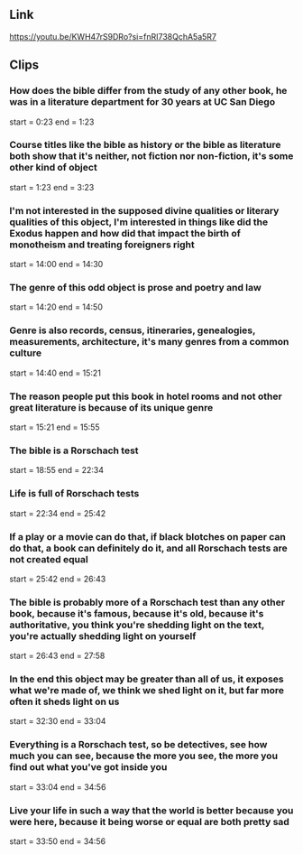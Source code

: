 ## Link
https://youtu.be/KWH47rS9DRo?si=fnRI738QchA5a5R7

## Clips

### How does the bible differ from the study of any other book, he was in a literature department for 30 years at UC San Diego
start = 0:23
end = 1:23

### Course titles like the bible as history or the bible as literature both show that it's neither, not fiction nor non-fiction, it's some other kind of object 
start = 1:23
end = 3:23

### I'm not interested in the supposed divine qualities or literary qualities of this object, I'm interested in things like did the Exodus happen and how did that impact the birth of monotheism and treating foreigners right
start = 14:00
end = 14:30

### The genre of this odd object is prose and poetry and law
start = 14:20
end = 14:50

### Genre is also records, census, itineraries, genealogies, measurements, architecture, it's many genres from a common culture
start = 14:40
end = 15:21

### The reason people put this book in hotel rooms and not other great literature is because of its unique genre
start = 15:21
end = 15:55

### The bible is a Rorschach test
start = 18:55
end = 22:34

### Life is full of Rorschach tests
start = 22:34
end = 25:42

### If a play or a movie can do that, if black blotches on paper can do that, a book can definitely do it, and all Rorschach tests are not created equal
start = 25:42
end = 26:43

### The bible is probably more of a Rorschach test than any other book, because it's famous, because it's old, because it's authoritative, you think you're shedding light on the text, you're actually shedding light on yourself
start = 26:43
end = 27:58

### In the end this object may be greater than all of us, it exposes what we're made of, we think we shed light on it, but far more often it sheds light on us
start = 32:30
end = 33:04

### Everything is a Rorschach test, so be detectives, see how much you can see, because the more you see, the more you find out what you've got inside you
start = 33:04
end = 34:56

### Live your life in such a way that the world is better because you were here, because it being worse or equal are both pretty sad
start = 33:50
end = 34:56